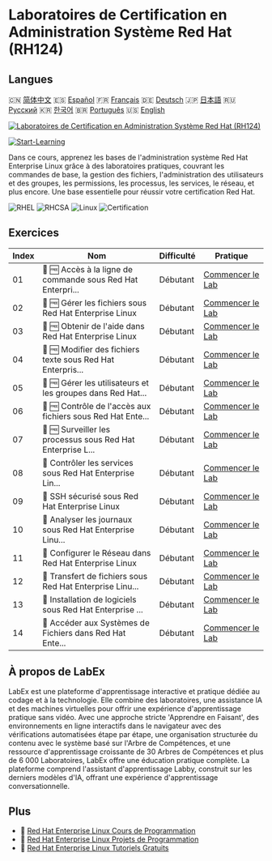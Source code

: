 # Laboratoires de Certification en Administration Système Red Hat (RH124)

## Langues

🇨🇳 [简体中文](README_zh.md) 🇪🇸 [Español](README_es.md) 🇫🇷 [Français](README_fr.md) 🇩🇪 [Deutsch](README_de.md) 🇯🇵 [日本語](README_ja.md) 🇷🇺 [Русский](README_ru.md) 🇰🇷 [한국어](README_ko.md) 🇧🇷 [Português](README_pt.md) 🇺🇸 [English](README.md) 

[![Laboratoires de Certification en Administration Système Red Hat (RH124)](https://cover-creator.labex.io/red-hat-system-administration-rh124-labs.png?lang=fr)](https://labex.io/fr/courses/red-hat-system-administration-rh124-labs)

[![Start-Learning](https://img.shields.io/badge/Start-Learning-whitesmoke?style=for-the-badge)](https://labex.io/fr/courses/red-hat-system-administration-rh124-labs)

Dans ce cours, apprenez les bases de l'administration système Red Hat Enterprise Linux grâce à des laboratoires pratiques, couvrant les commandes de base, la gestion des fichiers, l'administration des utilisateurs et des groupes, les permissions, les processus, les services, le réseau, et plus encore. Une base essentielle pour réussir votre certification Red Hat.

![RHEL](https://img.shields.io/badge/RHEL-whitesmoke?style=for-the-badge&logo=rhel)
![RHCSA](https://img.shields.io/badge/RHCSA-whitesmoke?style=for-the-badge&logo=rhcsa)
![Linux](https://img.shields.io/badge/Linux-whitesmoke?style=for-the-badge&logo=linux)
![Certification](https://img.shields.io/badge/Certification-whitesmoke?style=for-the-badge&logo=certification)


## Exercices

|   Index | Nom                                                         | Difficulté   | Pratique                                                                                                                                     |
|---------|-------------------------------------------------------------|--------------|----------------------------------------------------------------------------------------------------------------------------------------------|
|      01 | 📖 🆓 Accès à la ligne de commande sous Red Hat Enterpri... | Débutant     | <a target='_blank' href='https://labex.io/fr/tutorials/rhel-access-command-line-in-red-hat-enterprise-linux-588454'>Commencer le Lab</a>     |
|      02 | 📖 🆓 Gérer les fichiers sous Red Hat Enterprise Linux      | Débutant     | <a target='_blank' href='https://labex.io/fr/tutorials/rhel-manage-files-in-red-hat-enterprise-linux-588463'>Commencer le Lab</a>            |
|      03 | 📖 🆓 Obtenir de l'aide dans Red Hat Enterprise Linux       | Débutant     | <a target='_blank' href='https://labex.io/fr/tutorials/rhel-get-help-in-red-hat-enterprise-linux-588461'>Commencer le Lab</a>                |
|      04 | 📖 🆓 Modifier des fichiers texte sous Red Hat Enterpris... | Débutant     | <a target='_blank' href='https://labex.io/fr/tutorials/rhel-edit-text-files-in-red-hat-enterprise-linux-588460'>Commencer le Lab</a>         |
|      05 | 📖 🆓 Gérer les utilisateurs et les groupes dans Red Hat... | Débutant     | <a target='_blank' href='https://labex.io/fr/tutorials/rhel-manage-users-and-groups-in-red-hat-enterprise-linux-588464'>Commencer le Lab</a> |
|      06 | 📖 🆓 Contrôle de l'accès aux fichiers sous Red Hat Ente... | Débutant     | <a target='_blank' href='https://labex.io/fr/tutorials/rhel-control-file-access-in-red-hat-enterprise-linux-588458'>Commencer le Lab</a>     |
|      07 | 📖 🆓 Surveiller les processus sous Red Hat Enterprise L... | Débutant     | <a target='_blank' href='https://labex.io/fr/tutorials/rhel-monitor-processes-in-red-hat-enterprise-linux-588465'>Commencer le Lab</a>       |
|      08 | 📖  Contrôler les services sous Red Hat Enterprise Lin...   | Débutant     | <a target='_blank' href='https://labex.io/fr/tutorials/rhel-control-services-in-red-hat-enterprise-linux-588459'>Commencer le Lab</a>        |
|      09 | 📖  SSH sécurisé sous Red Hat Enterprise Linux              | Débutant     | <a target='_blank' href='https://labex.io/fr/tutorials/rhel-secure-ssh-in-red-hat-enterprise-linux-588466'>Commencer le Lab</a>              |
|      10 | 📖  Analyser les journaux sous Red Hat Enterprise Linu...   | Débutant     | <a target='_blank' href='https://labex.io/fr/tutorials/rhel-analyze-logs-in-red-hat-enterprise-linux-588456'>Commencer le Lab</a>            |
|      11 | 📖  Configurer le Réseau dans Red Hat Enterprise Linux      | Débutant     | <a target='_blank' href='https://labex.io/fr/tutorials/rhel-configure-networking-in-red-hat-enterprise-linux-588457'>Commencer le Lab</a>    |
|      12 | 📖  Transfert de fichiers sous Red Hat Enterprise Linu...   | Débutant     | <a target='_blank' href='https://labex.io/fr/tutorials/rhel-transfer-files-in-red-hat-enterprise-linux-588467'>Commencer le Lab</a>          |
|      13 | 📖  Installation de logiciels sous Red Hat Enterprise ...   | Débutant     | <a target='_blank' href='https://labex.io/fr/tutorials/rhel-install-software-in-red-hat-enterprise-linux-588462'>Commencer le Lab</a>        |
|      14 | 📖  Accéder aux Systèmes de Fichiers dans Red Hat Ente...   | Débutant     | <a target='_blank' href='https://labex.io/fr/tutorials/rhel-access-file-systems-in-red-hat-enterprise-linux-588455'>Commencer le Lab</a>     |

## À propos de LabEx

LabEx est une plateforme d'apprentissage interactive et pratique dédiée au codage et à la technologie. Elle combine des laboratoires, une assistance IA et des machines virtuelles pour offrir une expérience d'apprentissage pratique sans vidéo. Avec une approche stricte 'Apprendre en Faisant', des environnements en ligne interactifs dans le navigateur avec des vérifications automatisées étape par étape, une organisation structurée du contenu avec le système basé sur l'Arbre de Compétences, et une ressource d'apprentissage croissante de 30 Arbres de Compétences et plus de 6 000 Laboratoires, LabEx offre une éducation pratique complète. La plateforme comprend l'assistant d'apprentissage Labby, construit sur les derniers modèles d'IA, offrant une expérience d'apprentissage conversationnelle.

## Plus

- 🔗 [Red Hat Enterprise Linux Cours de Programmation](https://github.com/labex-labs/awesome-programming-courses)
- 🔗 [Red Hat Enterprise Linux Projets de Programmation](https://github.com/labex-labs/awesome-programming-projects)
- 🔗 [Red Hat Enterprise Linux Tutoriels Gratuits](https://github.com/labex-labs/rhel-free-tutorials)

